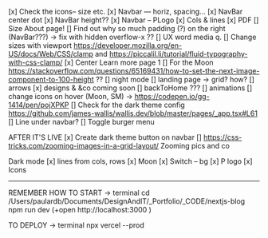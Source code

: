 [x] Check the icons– size etc.
[x] Navbar — horiz, spacing...
[x] NavBar center dot
[x] NavBar height??
[x] Navbar – PLogo
[x] Cols & lines
[x] PDF
[] Size About page!
[] Find out why so much padding (?) on the right (NavBar???) -> fix with hidden overflow-x ??
[] UX word media q.
[] Change sizes with viewport https://developer.mozilla.org/en-US/docs/Web/CSS/clamp and https://piccalil.li/tutorial/fluid-typography-with-css-clamp/
[x] Center Learn more page 1
[] For  the  Moon https://stackoverflow.com/questions/65169431/how-to-set-the-next-image-component-to-100-height ??
[] night mode
[] landing page -> grid? how?
[] arrows
[x] designs & &co coming soon
[] backToHome ??? 
[] animations
[] change icons on hover (Moon, SM) -> https://codepen.io/gg-1414/pen/pojXPKP
[] Check for the dark theme config https://github.com/james-wallis/wallis.dev/blob/master/pages/_app.tsx#L61
[] Line under navbar?
[] Toggle burger menu

AFTER IT'S LIVE
[x] Create dark theme button on navbar
[] https://css-tricks.com/zooming-images-in-a-grid-layout/ Zooming pics and co

Dark mode 
    [x] lines from cols, rows
    [x] Moon
    [x] Switch – bg
    [x] P logo
    [x]  Icons

_____

REMEMBER HOW TO
START -> terminal
    cd /Users/paulardb/Documents/DesignAndIT/_Portfolio/_CODE/nextjs-blog
    npm run dev
(+open http://localhost:3000 )

TO DEPLOY -> terminal
    npx vercel --prod